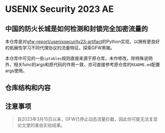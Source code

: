 # USENIX Security 2023 AE
## 中国的防火长城是如何检测和封锁完全加密流量的
本仓库是对[gfw-report/usenixsecurity23-artifact](https://github.com/gfw-report/usenixsecurity23-artifact)的Python实现，以拥有更良好的拓展性学习不同代理协议的流量特征，探索GFW黑箱。

本仓库中可见的一些`iptables`规则直接来源于原仓库，未作修改。除特殊说明外，相关func的args和原代码的作用一致，亦可直接参考原仓库的`README.md`配置args使用。

## 仓库结构和内容

## 注意事项
> 自2023年3月15日以来，GFW已停止动态流量拦截，因此你可能无法复现论文里的某些实验结果。